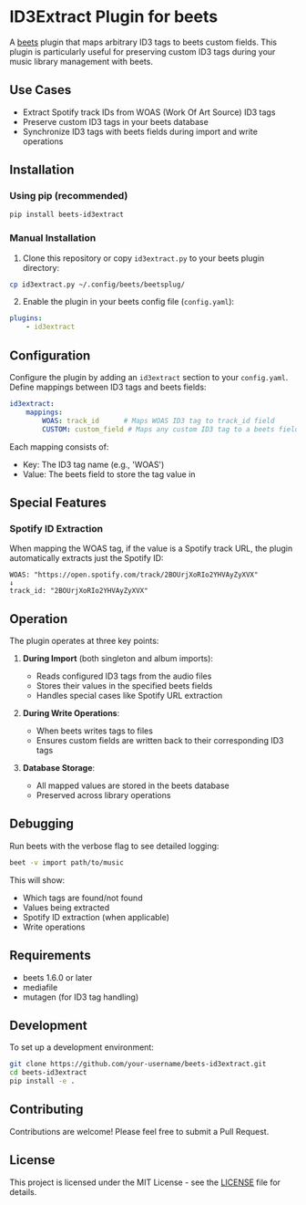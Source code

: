 # ID3Extract Plugin for beets

A [beets](https://beets.io) plugin that maps arbitrary ID3 tags to beets custom fields. This plugin is particularly useful for preserving custom ID3 tags during your music library management with beets.

## Use Cases

- Extract Spotify track IDs from WOAS (Work Of Art Source) ID3 tags
- Preserve custom ID3 tags in your beets database
- Synchronize ID3 tags with beets fields during import and write operations

## Installation

### Using pip (recommended)

```bash
pip install beets-id3extract
```

### Manual Installation

1. Clone this repository or copy `id3extract.py` to your beets plugin directory:
```bash
cp id3extract.py ~/.config/beets/beetsplug/
```

2. Enable the plugin in your beets config file (`config.yaml`):
```yaml
plugins:
    - id3extract
```

## Configuration

Configure the plugin by adding an `id3extract` section to your `config.yaml`. Define mappings between ID3 tags and beets fields:

```yaml
id3extract:
    mappings:
        WOAS: track_id      # Maps WOAS ID3 tag to track_id field
        CUSTOM: custom_field # Maps any custom ID3 tag to a beets field
```

Each mapping consists of:
- Key: The ID3 tag name (e.g., 'WOAS')
- Value: The beets field to store the tag value in

## Special Features

### Spotify ID Extraction

When mapping the WOAS tag, if the value is a Spotify track URL, the plugin automatically extracts just the Spotify ID:

```
WOAS: "https://open.spotify.com/track/2BOUrjXoRIo2YHVAyZyXVX"
↓
track_id: "2BOUrjXoRIo2YHVAyZyXVX"
```

## Operation

The plugin operates at three key points:

1. **During Import** (both singleton and album imports):
   - Reads configured ID3 tags from the audio files
   - Stores their values in the specified beets fields
   - Handles special cases like Spotify URL extraction

2. **During Write Operations**:
   - When beets writes tags to files
   - Ensures custom fields are written back to their corresponding ID3 tags

3. **Database Storage**:
   - All mapped values are stored in the beets database
   - Preserved across library operations

## Debugging

Run beets with the verbose flag to see detailed logging:

```bash
beet -v import path/to/music
```

This will show:
- Which tags are found/not found
- Values being extracted
- Spotify ID extraction (when applicable)
- Write operations

## Requirements

- beets 1.6.0 or later
- mediafile
- mutagen (for ID3 tag handling)

## Development

To set up a development environment:

```bash
git clone https://github.com/your-username/beets-id3extract.git
cd beets-id3extract
pip install -e .
```

## Contributing

Contributions are welcome! Please feel free to submit a Pull Request.

## License

This project is licensed under the MIT License - see the [LICENSE](LICENSE) file for details.
